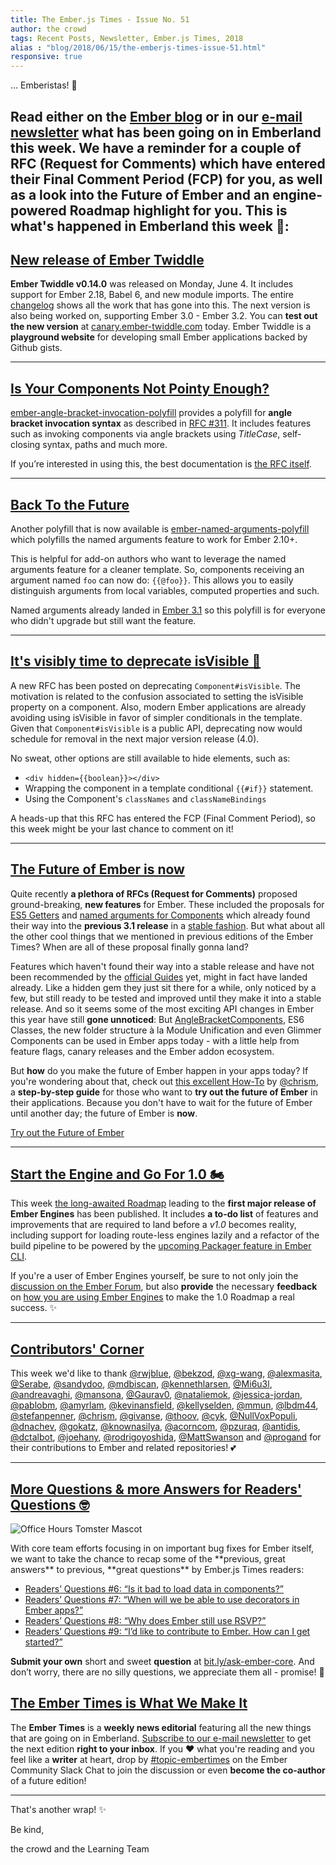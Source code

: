```yaml
---
title: The Ember.js Times - Issue No. 51
author: the crowd
tags: Recent Posts, Newsletter, Ember.js Times, 2018
alias : "blog/2018/06/15/the-emberjs-times-issue-51.html"
responsive: true
---
```


... Emberistas! 🐹

Read either on the [Ember blog](https://www.emberjs.com/blog/2018/06/15/the-emberjs-times-issue-51.html) or in our [e-mail newsletter](https://the-emberjs-times.ongoodbits.com/2018/06/15/issue-51) what has been going on in Emberland this week.
We have a reminder for a couple of RFC (Request for Comments) which have entered their **Final Comment Period (FCP)** for you,
as well as a look into the **Future of Ember** and an **engine**-powered **Roadmap** highlight for you.
This is what's happened in Emberland this week 🐹:
---

## [New release of Ember Twiddle](https://ember-twiddle.com)

**Ember Twiddle v0.14.0** was released on Monday, June 4. It includes support for Ember 2.18, Babel 6, and new module imports.
The entire [changelog](https://github.com/ember-cli/ember-twiddle/releases/tag/v0.14.0) shows all the work that has gone into this.
The next version is also being worked on, supporting Ember 3.0 - Ember 3.2.
You can **test out the new version** at [canary.ember-twiddle.com](https://canary.ember-twiddle.com) today.
Ember Twiddle is a **playground website** for developing small Ember applications backed by Github gists.

---

## [Is Your Components Not Pointy Enough?](https://github.com/rwjblue/ember-angle-bracket-invocation-polyfill)

[ember-angle-bracket-invocation-polyfill](https://github.com/rwjblue/ember-angle-bracket-invocation-polyfill) provides a polyfill for **angle bracket invocation syntax** as described in [RFC #311](https://github.com/emberjs/rfcs/pull/311).
It includes features such as invoking components via angle brackets using _TitleCase_, self-closing syntax, paths and much more.

If you’re interested in using this, the best documentation is [the RFC itself](https://github.com/rwjblue/ember-angle-bracket-invocation-polyfill).

---

## [Back To the Future](https://github.com/rwjblue/ember-named-arguments-polyfill)
Another polyfill that is now available is [ember-named-arguments-polyfill](https://github.com/rwjblue/ember-named-arguments-polyfill) which polyfills the named arguments feature to work for Ember 2.10+.

This is helpful for add-on authors who want to leverage the named arguments feature for a cleaner template. So, components receiving an argument named `foo` can now do:
`{{@foo}}`. This allows you to easily distinguish arguments from local variables, computed properties and such.

Named arguments already landed in [Ember 3.1](https://www.emberjs.com/blog/2018/04/13/ember-3-1-released.html#toc_named-arguments-1-of-4) so this polyfill is for everyone who didn't upgrade but still want the feature.

---

## [It's visibly time to deprecate isVisible 👀](https://github.com/emberjs/rfcs/pull/324)

A new RFC has been posted on deprecating `Component#isVisible`. The motivation is related to the confusion associated to setting the isVisible property on a component. Also, modern Ember applications are already avoiding using isVisible in favor of simpler conditionals in the template. Given that `Component#isVisible` is a public API, deprecating now would schedule for removal in the next major version release (4.0).

No sweat, other options are still available to hide elements, such as:

- `<div hidden={{boolean}}></div>`
- Wrapping the component in a template conditional `{{#if}}` statement.
- Using the Component's `classNames` and `classNameBindings`

A heads-up that this RFC has entered the FCP (Final Comment Period), so this week might be your last chance to comment on it!

---

## [The Future of Ember is now](https://blog.usejournal.com/emberjs2018-my-safari-into-the-future-e4f31a4902ea)

Quite recently **a plethora of RFCs (Request for Comments)** proposed ground-breaking, **new
features** for Ember. These included the proposals for [ES5 Getters](https://github.com/emberjs/rfcs/blob/master/text/0281-es5-getters.md) and [named arguments for Components](https://github.com/emberjs/rfcs/blob/master/text/0276-named-args.md) which already found their way into the **previous 3.1 release** in a [stable fashion](https://www.emberjs.com/blog/2018/04/13/ember-3-1-released.html#toc_changes-in-ember-js-3-1).
But what about all the other cool things that we mentioned in previous editions of the Ember Times?
When are all of these proposal finally gonna land?

Features which haven't found their way into a stable release and have not been recommended by the [official Guides](https://github.com/ember-learn/guides-app) yet,
might in fact have landed already. Like a hidden gem they just sit there for a while, only noticed by a few,
but still ready to be tested and improved until they make it into a stable release.
And so it seems some of the most exciting API changes in Ember this year have still **gone unnoticed**:
But [AngleBracketComponents](#toc_a-href-https-github-com-rwjblue-ember-angle-bracket-invocation-polyfill-is-your-components-not-pointy-enough-a),
ES6 Classes, the new folder structure à la Module Unification and even Glimmer Components can be used in Ember apps today -
with a little help from feature flags, canary releases and the Ember addon ecosystem.

But **how** do you make the future of Ember happen in your apps today? If you're wondering about that, check out [this excellent How-To](https://blog.usejournal.com/emberjs2018-my-safari-into-the-future-e4f31a4902ea) by [@chrism](https://github.com/chrism/),
a **step-by-step guide** for those who want to **try out the future of Ember** in their applications.
Because you don't have to wait for the future of Ember until another day; the future of Ember is **now**.

<a class="ember-button ember-button--centered" href="https://blog.usejournal.com/emberjs2018-my-safari-into-the-future-e4f31a4902ea" target="futureofember">Try out the Future of Ember</a>

---

## [Start the Engine and Go For 1.0 🏍](https://discuss.emberjs.com/t/engines-1-0-roadmap/14914)

This week [the long-awaited Roadmap](https://discuss.emberjs.com/t/engines-1-0-roadmap/14914) leading to the **first major release of Ember Engines** has been published. It includes **a to-do list** of features and improvements that are required to land before a _v1.0_ becomes reality,
including support for loading route-less engines lazily and a refactor of the build pipeline to be powered by the [upcoming Packager feature in Ember CLI](https://github.com/ember-cli/rfcs/blob/master/active/0051-packaging.md).

If you're a user of Ember Engines yourself, be sure to not only join the [discussion on the Ember Forum](https://discuss.emberjs.com/t/engines-1-0-roadmap/14914),
but also **provide** the necessary **feedback** on [how you are using Ember Engines](https://airtable.com/shrZ4fnIa6ayNinHH)
to make the 1.0 Roadmap a real success. ✨

---


## [Contributors' Corner](https://guides.emberjs.com/v3.1.0/contributing/repositories/)

<p>This week we'd like to thank <a href="https://github.com/rwjblue" target="gh-user">@rwjblue</a>, <a href="https://github.com/bekzod" target="gh-user">@bekzod</a>, <a href="https://github.com/xg-wang" target="gh-user">@xg-wang</a>, <a href="https://github.com/alexmasita" target="gh-user">@alexmasita</a>, <a href="https://github.com/Serabe" target="gh-user">@Serabe</a>, <a href="https://github.com/sandydoo" target="gh-user">@sandydoo</a>, <a href="https://github.com/mdbiscan" target="gh-user">@mdbiscan</a>, <a href="https://github.com/kennethlarsen" target="gh-user">@kennethlarsen</a>, <a href="https://github.com/Mi6u3l" target="gh-user">@Mi6u3l</a>, <a href="https://github.com/andreavaghi" target="gh-user">@andreavaghi</a>, <a href="https://github.com/mansona" target="gh-user">@mansona</a>, <a href="https://github.com/Gaurav0" target="gh-user">@Gaurav0</a>, <a href="https://github.com/nataliemok" target="gh-user">@nataliemok</a>, <a href="https://github.com/jessica-jordan" target="gh-user">@jessica-jordan</a>, <a href="https://github.com/pablobm" target="gh-user">@pablobm</a>, <a href="https://github.com/amyrlam" target="gh-user">@amyrlam</a>, <a href="https://github.com/kevinansfield" target="gh-user">@kevinansfield</a>, <a href="https://github.com/kellyselden" target="gh-user">@kellyselden</a>, <a href="https://github.com/mmun" target="gh-user">@mmun</a>, <a href="https://github.com/lbdm44" target="gh-user">@lbdm44</a>, <a href="https://github.com/stefanpenner" target="gh-user">@stefanpenner</a>, <a href="https://github.com/chrism" target="gh-user">@chrism</a>, <a href="https://github.com/givanse" target="gh-user">@givanse</a>, <a href="https://github.com/thoov" target="gh-user">@thoov</a>, <a href="https://github.com/cyk" target="gh-user">@cyk</a>, <a href="https://github.com/NullVoxPopuli" target="gh-user">@NullVoxPopuli</a>, <a href="https://github.com/dnachev" target="gh-user">@dnachev</a>, <a href="https://github.com/gokatz" target="gh-user">@gokatz</a>, <a href="https://github.com/knownasilya" target="gh-user">@knownasilya</a>, <a href="https://github.com/acorncom" target="gh-user">@acorncom</a>, <a href="https://github.com/pzuraq" target="gh-user">@pzuraq</a>, <a href="https://github.com/antidis" target="gh-user">@antidis</a>, <a href="https://github.com/dctalbot" target="gh-user">@dctalbot</a>, <a href="https://github.com/joehany" target="gh-user">@joehany</a>, <a href="https://github.com/rodrigoyoshida" target="gh-user">@rodrigoyoshida</a>, <a href="https://github.com/MattSwanson" target="gh-user">@MattSwanson</a> and <a href="https://github.com/progand" target="gh-user">@progand</a> for their contributions to Ember and related repositories! 💕
</p>

---

## [More Questions & more Answers for Readers' Questions 🤓](https://docs.google.com/forms/d/e/1FAIpQLScqu7Lw_9cIkRtAiXKitgkAo4xX_pV1pdCfMJgIr6Py1V-9Og/viewform)

<div class="blog-row">
  <img class="float-right small transparent padded" alt="Office Hours Tomster Mascot" title="Readers' Questions" src="/images/tomsters/officehours.png" />

  <p>With core team efforts focusing in on important bug fixes for Ember itself, we want to take the chance to recap some of the **previous, great answers** to previous, **great questions** by Ember.js Times readers:</p>

  <ul>
    <li><a href="https://discuss.emberjs.com/t/readers-questions-is-it-bad-to-load-data-in-components/14521" target="rquestion">Readers’ Questions #6: “Is it bad to load data in components?”</a></li>
    <li><a href="https://discuss.emberjs.com/t/readers-questions-when-will-we-be-able-to-use-decorators-in-ember-apps/14583" target="rquestion">Readers’ Questions #7: “When will we be able to use decorators in Ember apps?”</a></li>
    <li><a href="https://discuss.emberjs.com/t/readers-questions-why-does-ember-still-use-rsvp/14736" target="rquestion">Readers’ Questions #8: “Why does Ember still use RSVP?”</a></li>
    <li><a href="https://discuss.emberjs.com/t/readers-questions-id-like-to-contribute-to-ember-how-can-i-get-started/14915" target="rquestion">Readers’ Questions #9: “I’d like to contribute to Ember. How can I get started?”</a></li>
  </ul>
</div>


<div class="blog-row">
  <p><strong>Submit your own</strong> short and sweet <strong>question</strong> at <a href="https://bit.ly/ask-ember-core" target="rq">bit.ly/ask-ember-core</a>. And don’t worry, there are no silly questions, we appreciate them all - promise! 🤞</p>
</div>

## [The Ember Times is What We Make It](https://the-emberjs-times.ongoodbits.com/)

The **Ember Times** is a **weekly news editorial** featuring all the new things that are going on in Emberland.
[Subscribe to our e-mail newsletter](https://the-emberjs-times.ongoodbits.com/) to get the next edition **right to your inbox**.
If you ❤️ what you're reading and you feel like a **writer** at heart,
drop by [#topic-embertimes](https://embercommunity.slack.com/messages/C8P6UPWNN/convo/C4TD5JJ7R-1497022015.688894/) on the Ember Community Slack Chat to join the discussion or even **become the co-author** of a future edition!


---


That's another wrap!  ✨

Be kind,

the crowd and the Learning Team
